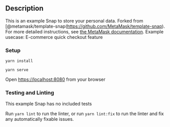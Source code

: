## Description

This is an example Snap to store your personal data. Forked from [@metamask/template-snap(https://github.com/MetaMask/template-snap).
For more detailed instructions, see [the MetaMask documentation](https://docs.metamask.io/guide/snaps.html#serving-a-snap-to-your-local-environment).
Example usecase: E-commerce quick checkout feature

### Setup

```shell
yarn install
```

```shell
yarn serve
```
Open [https://localhost:8080](https://localhost:8080) from your browser

### Testing and Linting

This example Snap has no included tests

Run `yarn lint` to run the linter, or run `yarn lint:fix` to run the linter and fix any automatically fixable issues.
